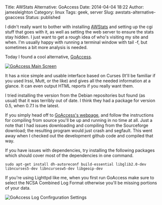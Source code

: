 Title: AWStats Alternative: GoAccess
Date: 2014-04-04 18:22
Author: jamesleighton
Category: linux
Tags: geek, server
Slug: awstats-alternative-goaccess
Status: published

I didn't really want to bother with installing [AWStats](http://awstats.sourceforge.net/) and setting up the cgi stuff that goes with it, as well as setting the web server to ensure the stats stay hidden. I just want to get a rough idea of who's visiting my site and when. I'm usually happy with running a terminal window with tail -f, but sometimes a bit more analysis is needed.

Today I found a cool alternative, [GoAccess](http://goaccess.prosoftcorp.com/).

[![GoAccess Main Screen](/images/goacess.png)](http://goaccess.prosoftcorp.com/)

It has a nice simple and usable interface based on Curses (It'll be familiar if you used Irssi, Mutt, or the like) and gives all the needed information at a glance. It can even output HTML reports if you really want them.

I tried installing the version from the Debian repositories but found (as usual) that it was terribly out of date. I think they had a package for version 0.5, when 0.7.1 is the latest.

If you simply head off to [GoAccess's webpage](http://goaccess.prosoftcorp.com/download), and follow the instructions for compiling from source you'll be up and running in no time at all. Just a note that I had issues downloading and compiling from the Sourceforge download; the resulting program would just crash and segfault. This went away when I checked out the development github code and compiled that way.

If you have issues with dependencies, try installing the following packages which should cover most of the dependencies in one command.

<div class="highlight">

    sudo apt-get install dh-autoreconf build-essential libglib2.0-dev libncurses5-dev libncursesw5-dev libgeoip-dev

</div>

If you're using Lighttpd like me, when you first run GoAccess make sure to select the NCSA Combined Log Format otherwise you'll be missing portions of your data.

![GoAccess Log Confirguration Settings](/images/goacess-conf.png)
